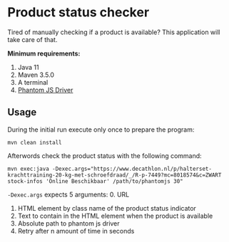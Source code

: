 # Product status checker
Tired of manually checking if a product is available? This application will take care of that.

**Minimum requirements:**
1. Java 11
2. Maven 3.5.0
3. A terminal
4. [Phantom JS Driver](https://phantomjs.org/download.html)

## Usage
During the initial run execute only once to prepare the program:
```text
mvn clean install
```

Afterwords check the product status with the following command:
```text
mvn exec:java -Dexec.args="https://www.decathlon.nl/p/halterset-krachttraining-20-kg-met-schroefdraad/_/R-p-7449?mc=8018574&c=ZWART stock-infos 'Online Beschikbaar' /path/to/phantomjs 30"
```
`-Dexec.args` expects 5 arguments:
0. URL
1. HTML element by class name of the product status indicator
2. Text to contain in the HTML element when the product is available
3. Absolute path to phantom js driver
4. Retry after n amount of time in seconds